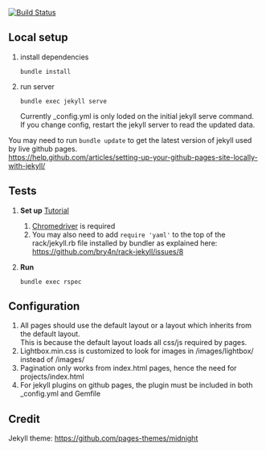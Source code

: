 [![Build Status](https://travis-ci.org/ConorSheehan1/ConorSheehan1.github.io.svg?branch=master)](https://travis-ci.org/ConorSheehan1/ConorSheehan1.github.io)

## Local setup
1. install dependencies
    ```
    bundle install
    ```
1. run server
    ```
    bundle exec jekyll serve
    ```  
    Currently _config.yml is only loded on the initial jekyll serve command.  
    If you change config, restart the jekyll server to read the updated data. 


You may need to run ```bundle update``` to get the latest version of jekyll used by live github pages.  
https://help.github.com/articles/setting-up-your-github-pages-site-locally-with-jekyll/

## Tests 
1. **Set up** [Tutorial](https://gist.github.com/deanmarano/aeae5cd2d357fec1b06e30ead397d4e3)  
    1. [Chromedriver](https://sites.google.com/a/chromium.org/chromedriver/downloads) is required  
    1. You may also need to add ```require 'yaml'``` to the top of the rack/jekyll.rb file installed by bundler as explained here:
    https://github.com/bry4n/rack-jekyll/issues/8

1. **Run**  
    ```
    bundle exec rspec
    ```


## Configuration
1. All pages should use the default layout or a layout which inherits from the default layout.  
This is because the default layout loads all css/js required by pages.
1. Lightbox.min.css is customized to look for images in /images/lightbox/ instead of /images/
1. Pagination only works from index.html pages, hence the need for projects/index.html
1. For jekyll plugins on github pages, the plugin must be included in both _config.yml and Gemfile


## Credit
Jekyll theme: https://github.com/pages-themes/midnight
